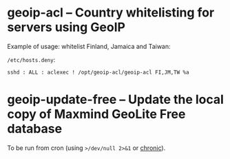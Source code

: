 # geoip-acl – Country whitelisting for servers using GeoIP

Example of usage: whitelist Finland, Jamaica and Taiwan:

`/etc/hosts.deny`:

```
sshd : ALL : aclexec ! /opt/geoip-acl/geoip-acl FI,JM,TW %a
```

# geoip-update-free – Update the local copy of Maxmind GeoLite Free database

To be run from cron (using `>/dev/null 2>&1` or
[chronic](http://joeyh.name/code/moreutils/)).
